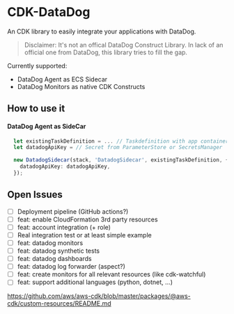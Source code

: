 # CDK-DataDog

An CDK library to easily integrate your applications with DataDog.

> Disclaimer: It's not an offical DataDog Construct Library. In lack of an official one from DataDog, this library tries to fill the gap. 

Currently supported:
* DataDog Agent as ECS Sidecar
* DataDog Monitors as native CDK Constructs


## How to use it

#### DataDog Agent as SideCar

```typescript
  let existingTaskDefinition = ... // Taskdefinition with app container
  let datadogApiKey = // Secret from ParameterStore or SecretsManager

  new DatadogSidecar(stack, 'DatadogSidecar', existingTaskDefinition, { 
    datadogApiKey: datadogApiKey,
  });

```

## Open Issues
- [ ] Deployment pipeline (GitHub actions?)
- [ ] feat: enable CloudFormation 3rd party resources 
- [ ] feat: account integration (+ role)
- [ ] Real integration test or at least simple example
- [ ] feat: datadog monitors
- [ ] feat: datadog synthetic tests
- [ ] feat: datadog dashboards
- [ ] feat: datadog log forwarder (aspect?)
- [ ] feat: create monitors for all relevant resources (like cdk-watchful)
- [ ] feat: support additional languages (python, dotnet, ...)

https://github.com/aws/aws-cdk/blob/master/packages/@aws-cdk/custom-resources/README.md
